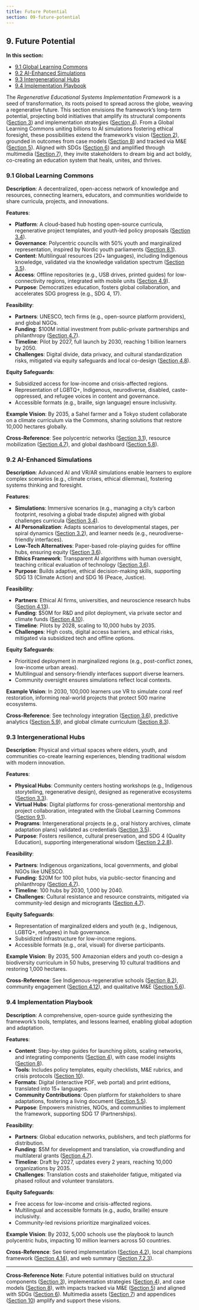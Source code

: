 ```yaml
---
title: Future Potential
section: 09-future-potential
---
```


## 9. Future Potential

**In this section:**
- [9.1 Global Learning Commons](#91-global-learning-commons)
- [9.2 AI-Enhanced Simulations](#92-ai-enhanced-simulations)
- [9.3 Intergenerational Hubs](#93-intergenerational-hubs)
- [9.4 Implementation Playbook](#94-implementation-playbook)

The *Regenerative Educational Systems Implementation Framework* is a seed of transformation, its roots poised to spread across the globe, weaving a regenerative future. This section envisions the framework’s long-term potential, projecting bold initiatives that amplify its structural components ([Section 3](/frameworks/docs/implementation/education#03-structural-components)) and implementation strategies ([Section 4](/frameworks/docs/implementation/education#04-implementation-strategies)). From a Global Learning Commons uniting billions to AI simulations fostering ethical foresight, these possibilities extend the framework’s vision ([Section 2](/frameworks/docs/implementation/education#02-vision-principles)), grounded in outcomes from case models ([Section 8](/frameworks/docs/implementation/education#08-case-models)) and tracked via M&E ([Section 5](/frameworks/docs/implementation/education#05-monitoring-evaluation)). Aligned with SDGs ([Section 6](/frameworks/docs/implementation/education#06-sdg-alignment)) and amplified through multimedia ([Section 7](/frameworks/docs/implementation/education#07-visual-multimedia)), they invite stakeholders to dream big and act boldly, co-creating an education system that heals, unites, and thrives.

### <a id="91-global-learning-commons"></a>9.1 Global Learning Commons
**Description**: A decentralized, open-access network of knowledge and resources, connecting learners, educators, and communities worldwide to share curricula, projects, and innovations.

**Features**:
- **Platform**: A cloud-based hub hosting open-source curricula, regenerative project templates, and youth-led policy proposals ([Section 3.4](/frameworks/docs/implementation/education#03-structural-components)).
- **Governance**: Polycentric councils with 50% youth and marginalized representation, inspired by Nordic youth parliaments ([Section 8.1](/frameworks/docs/implementation/education#81-nordic-youth-parliaments)).
- **Content**: Multilingual resources (20+ languages), including Indigenous knowledge, validated via the knowledge validation spectrum ([Section 3.5](/frameworks/docs/implementation/education#03-structural-components)).
- **Access**: Offline repositories (e.g., USB drives, printed guides) for low-connectivity regions, integrated with mobile units ([Section 4.9](/frameworks/docs/implementation/education#04-implementation-strategies)).
- **Purpose**: Democratizes education, fosters global collaboration, and accelerates SDG progress (e.g., SDG 4, 17).

**Feasibility**:
- **Partners**: UNESCO, tech firms (e.g., open-source platform providers), and global NGOs.
- **Funding**: $100M initial investment from public-private partnerships and philanthropy ([Section 4.7](/frameworks/docs/implementation/education#04-implementation-strategies)).
- **Timeline**: Pilot by 2027, full launch by 2030, reaching 1 billion learners by 2050.
- **Challenges**: Digital divide, data privacy, and cultural standardization risks, mitigated via equity safeguards and local co-design ([Section 4.8](/frameworks/docs/implementation/education#04-implementation-strategies)).

**Equity Safeguards**:
- Subsidized access for low-income and crisis-affected regions.
- Representation of LGBTQ+, Indigenous, neurodiverse, disabled, caste-oppressed, and refugee voices in content and governance.
- Accessible formats (e.g., braille, sign language) ensure inclusivity.

**Example Vision**: By 2035, a Sahel farmer and a Tokyo student collaborate on a climate curriculum via the Commons, sharing solutions that restore 10,000 hectares globally.

**Cross-Reference**: See polycentric networks ([Section 3.1](/frameworks/docs/implementation/education#03-structural-components)), resource mobilization ([Section 4.7](/frameworks/docs/implementation/education#04-implementation-strategies)), and global dashboard ([Section 5.8](/frameworks/docs/implementation/education#58-global-data-visualization-dashboard)).

### <a id="92-ai-enhanced-simulations"></a>9.2 AI-Enhanced Simulations
**Description**: Advanced AI and VR/AR simulations enable learners to explore complex scenarios (e.g., climate crises, ethical dilemmas), fostering systems thinking and foresight.

**Features**:
- **Simulations**: Immersive scenarios (e.g., managing a city’s carbon footprint, resolving a global trade dispute) aligned with global challenges curricula ([Section 3.4](/frameworks/docs/implementation/education#03-structural-components)).
- **AI Personalization**: Adapts scenarios to developmental stages, per spiral dynamics ([Section 3.2](/frameworks/docs/implementation/education#03-structural-components)), and learner needs (e.g., neurodiverse-friendly interfaces).
- **Low-Tech Alternatives**: Paper-based role-playing guides for offline hubs, ensuring equity ([Section 3.6](/frameworks/docs/implementation/education#03-structural-components)).
- **Ethics Framework**: Transparent AI algorithms with human oversight, teaching critical evaluation of technology ([Section 3.6](/frameworks/docs/implementation/education#03-structural-components)).
- **Purpose**: Builds adaptive, ethical decision-making skills, supporting SDG 13 (Climate Action) and SDG 16 (Peace, Justice).

**Feasibility**:
- **Partners**: Ethical AI firms, universities, and neuroscience research hubs ([Section 4.13](/frameworks/docs/implementation/education#04-implementation-strategies)).
- **Funding**: $50M for R&D and pilot deployment, via private sector and climate funds ([Section 4.10](/frameworks/docs/implementation/education#04-implementation-strategies)).
- **Timeline**: Pilots by 2028, scaling to 10,000 hubs by 2035.
- **Challenges**: High costs, digital access barriers, and ethical risks, mitigated via subsidized tech and offline options.

**Equity Safeguards**:
- Prioritized deployment in marginalized regions (e.g., post-conflict zones, low-income urban areas).
- Multilingual and sensory-friendly interfaces support diverse learners.
- Community oversight ensures simulations reflect local contexts.

**Example Vision**: In 2030, 100,000 learners use VR to simulate coral reef restoration, informing real-world projects that protect 500 marine ecosystems.

**Cross-Reference**: See technology integration ([Section 3.6](/frameworks/docs/implementation/education#03-structural-components)), predictive analytics ([Section 5.9](/frameworks/docs/implementation/education#59-predictive-analytics)), and global climate curriculum ([Section 8.3](/frameworks/docs/implementation/education#83-global-climate-curriculum)).

### <a id="93-intergenerational-hubs"></a>9.3 Intergenerational Hubs
**Description**: Physical and virtual spaces where elders, youth, and communities co-create learning experiences, blending traditional wisdom with modern innovation.

**Features**:
- **Physical Hubs**: Community centers hosting workshops (e.g., Indigenous storytelling, regenerative design), designed as regenerative ecosystems ([Section 3.3](/frameworks/docs/implementation/education#03-structural-components)).
- **Virtual Hubs**: Digital platforms for cross-generational mentorship and project collaboration, integrated with the Global Learning Commons ([Section 9.1](/frameworks/docs/implementation/education#91-global-learning-commons)).
- **Programs**: Intergenerational projects (e.g., oral history archives, climate adaptation plans) validated as credentials ([Section 3.5](/frameworks/docs/implementation/education#03-structural-components)).
- **Purpose**: Fosters resilience, cultural preservation, and SDG 4 (Quality Education), supporting intergenerational wisdom ([Section 2.2.8](/frameworks/docs/implementation/education#02-vision-principles)).

**Feasibility**:
- **Partners**: Indigenous organizations, local governments, and global NGOs like UNESCO.
- **Funding**: $20M for 100 pilot hubs, via public-sector financing and philanthropy ([Section 4.7](/frameworks/docs/implementation/education#04-implementation-strategies)).
- **Timeline**: 100 hubs by 2030, 1,000 by 2040.
- **Challenges**: Cultural resistance and resource constraints, mitigated via community-led design and microgrants ([Section 4.7](/frameworks/docs/implementation/education#04-implementation-strategies)).

**Equity Safeguards**:
- Representation of marginalized elders and youth (e.g., Indigenous, LGBTQ+, refugees) in hub governance.
- Subsidized infrastructure for low-income regions.
- Accessible formats (e.g., oral, visual) for diverse participants.

**Example Vision**: By 2035, 500 Amazonian elders and youth co-design a biodiversity curriculum in 50 hubs, preserving 10 cultural traditions and restoring 1,000 hectares.

**Cross-Reference**: See Indigenous-regenerative schools ([Section 8.2](/frameworks/docs/implementation/education#82-indigenous-regenerative-schools)), community engagement ([Section 4.12](/frameworks/docs/implementation/education#04-implementation-strategies)), and qualitative M&E ([Section 5.6](/frameworks/docs/implementation/education#56-qualitative-mne-metrics)).

### <a id="94-implementation-playbook"></a>9.4 Implementation Playbook
**Description**: A comprehensive, open-source guide synthesizing the framework’s tools, templates, and lessons learned, enabling global adoption and adaptation.

**Features**:
- **Content**: Step-by-step guides for launching pilots, scaling networks, and integrating components ([Section 4](/frameworks/docs/implementation/education#04-implementation-strategies)), with case model insights ([Section 8](/frameworks/docs/implementation/education#08-case-models)).
- **Tools**: Includes policy templates, equity checklists, M&E rubrics, and crisis protocols ([Section 10](/frameworks/docs/implementation/education#10-appendices)).
- **Formats**: Digital (interactive PDF, web portal) and print editions, translated into 15+ languages.
- **Community Contributions**: Open platform for stakeholders to share adaptations, fostering a living document ([Section 5.5](/frameworks/docs/implementation/education#55-community-led-mne)).
- **Purpose**: Empowers ministries, NGOs, and communities to implement the framework, supporting SDG 17 (Partnerships).

**Feasibility**:
- **Partners**: Global education networks, publishers, and tech platforms for distribution.
- **Funding**: $5M for development and translation, via crowdfunding and multilateral grants ([Section 4.7](/frameworks/docs/implementation/education#04-implementation-strategies)).
- **Timeline**: Draft by 2027, updates every 2 years, reaching 10,000 organizations by 2035.
- **Challenges**: Translation costs and stakeholder fatigue, mitigated via phased rollout and volunteer translators.

**Equity Safeguards**:
- Free access for low-income and crisis-affected regions.
- Multilingual and accessible formats (e.g., audio, braille) ensure inclusivity.
- Community-led revisions prioritize marginalized voices.

**Example Vision**: By 2032, 5,000 schools use the playbook to launch polycentric hubs, impacting 10 million learners across 50 countries.

**Cross-Reference**: See tiered implementation ([Section 4.2](/frameworks/docs/implementation/education#04-implementation-strategies)), local champions framework ([Section 4.14](/frameworks/docs/implementation/education#04-implementation-strategies)), and web summary ([Section 7.2.3](/frameworks/docs/implementation/education#723-interactive-web-summary)).

---

**Cross-Reference Note**: Future potential initiatives build on structural components ([Section 3](/frameworks/docs/implementation/education#03-structural-components)), implementation strategies ([Section 4](/frameworks/docs/implementation/education#04-implementation-strategies)), and case models ([Section 8](/frameworks/docs/implementation/education#08-case-models)), with impacts tracked via M&E ([Section 5](/frameworks/docs/implementation/education#05-monitoring-evaluation)) and aligned with SDGs ([Section 6](/frameworks/docs/implementation/education#06-sdg-alignment)). Multimedia assets ([Section 7](/frameworks/docs/implementation/education#07-visual-multimedia)) and appendices ([Section 10](/frameworks/docs/implementation/education#10-appendices)) amplify and support these visions.

